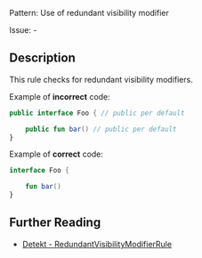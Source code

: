 Pattern: Use of redundant visibility modifier

Issue: -

## Description

This rule checks for redundant visibility modifiers.

Example of **incorrect** code:

```kotlin
public interface Foo { // public per default

    public fun bar() // public per default
}
```

Example of **correct** code:

```kotlin
interface Foo {

    fun bar()
}
```

## Further Reading

* [Detekt - RedundantVisibilityModifierRule](https://arturbosch.github.io/detekt/style.html#redundantvisibilitymodifierrule)